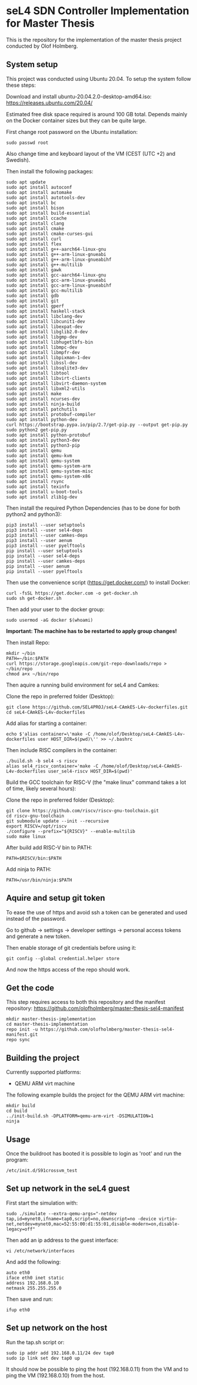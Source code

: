 # seL4 SDN Controller Implementation for Master Thesis

This is the repository for the implementation of the master thesis project conducted by Olof Holmberg.

## System setup

This project was conducted using Ubuntu 20.04. To setup the system follow these steps:

Download and install ubuntu-20.04.2.0-desktop-amd64.iso: https://releases.ubuntu.com/20.04/

Estimated free disk space required is around 100 GB total. Depends mainly on the Docker container sizes but they can be quite large.

First change root password on the Ubuntu installation:

```
sudo passwd root
```

Also change time and keyboard layout of the VM (CEST (UTC +2) and Swedish).

Then install the following packages:

```
sudo apt update
sudo apt install autoconf
sudo apt install automake
sudo apt install autotools-dev
sudo apt install bc
sudo apt install bison
sudo apt install build-essential
sudo apt install ccache
sudo apt install clang
sudo apt install cmake
sudo apt install cmake-curses-gui
sudo apt install curl
sudo apt install flex
sudo apt install g++-aarch64-linux-gnu
sudo apt install g++-arm-linux-gnueabi
sudo apt install g++-arm-linux-gnueabihf
sudo apt install g++-multilib
sudo apt install gawk
sudo apt install gcc-aarch64-linux-gnu
sudo apt install gcc-arm-linux-gnueabi
sudo apt install gcc-arm-linux-gnueabihf
sudo apt install gcc-multilib
sudo apt install gdb
sudo apt install git
sudo apt install gperf
sudo apt install haskell-stack
sudo apt install libclang-dev
sudo apt install libcunit1-dev
sudo apt install libexpat-dev
sudo apt install libglib2.0-dev
sudo apt install libgmp-dev
sudo apt install libhugetlbfs-bin
sudo apt install libmpc-dev
sudo apt install libmpfr-dev
sudo apt install libpixman-1-dev
sudo apt install libssl-dev
sudo apt install libsqlite3-dev
sudo apt install libtool
sudo apt install libvirt-clients
sudo apt install libvirt-daemon-system
sudo apt install libxml2-utils
sudo apt install make
sudo apt install ncurses-dev
sudo apt install ninja-build
sudo apt install patchutils
sudo apt install protobuf-compiler
sudo apt install python-dev
curl https://bootstrap.pypa.io/pip/2.7/get-pip.py --output get-pip.py
sudo python2 get-pip.py
sudo apt install python-protobuf
sudo apt install python3-dev
sudo apt install python3-pip
sudo apt install qemu
sudo apt install qemu-kvm
sudo apt install qemu-system
sudo apt install qemu-system-arm
sudo apt install qemu-system-misc
sudo apt install qemu-system-x86
sudo apt install rsync
sudo apt install texinfo
sudo apt install u-boot-tools
sudo apt install zlib1g-dev
```

Then install the required Python Dependencies (has to be done for both python2 and python3):

```
pip3 install --user setuptools
pip3 install --user sel4-deps
pip3 install --user camkes-deps
pip3 install --user aenum
pip3 install --user pyelftools
pip install --user setuptools
pip install --user sel4-deps
pip install --user camkes-deps
pip install --user aenum
pip install --user pyelftools
```

Then use the convenience script (https://get.docker.com/) to install Docker:

```
curl -fsSL https://get.docker.com -o get-docker.sh
sudo sh get-docker.sh
```

Then add your user to the docker group:

```
sudo usermod -aG docker $(whoami)
```

**Important: The machine has to be restarted to apply group changes!**

Then install Repo:

```
mkdir ~/bin
PATH=~/bin:$PATH
curl https://storage.googleapis.com/git-repo-downloads/repo > ~/bin/repo
chmod a+x ~/bin/repo
```

Then aquire a running build environment for seL4 and Camkes:

Clone the repo in preferred folder (Desktop):

```
git clone https://github.com/SEL4PROJ/seL4-CAmkES-L4v-dockerfiles.git
cd seL4-CAmkES-L4v-dockerfiles
```

Add alias for starting a container:

```
echo $'alias container=\'make -C /home/olof/Desktop/seL4-CAmkES-L4v-dockerfiles user HOST_DIR=$(pwd)\'' >> ~/.bashrc
```

Then include RISC compilers in the container:

```
./build.sh -b sel4 -s riscv
alias sel4_riscv_container='make -C /home/olof/Desktop/seL4-CAmkES-L4v-dockerfiles user_sel4-riscv HOST_DIR=$(pwd)'
```

Build the GCC toolchain for RISC-V (the "make linux" command takes a lot of time, likely several hours):

Clone the repo in preferred folder (Desktop):

```
git clone https://github.com/riscv/riscv-gnu-toolchain.git
cd riscv-gnu-toolchain
git submodule update --init --recursive
export RISCV=/opt/riscv
./configure --prefix="${RISCV}" --enable-multilib
sudo make linux
```

After build add RISC-V bin to PATH:

```
PATH=$RISCV/bin:$PATH
```

Add ninja to PATH:

```
PATH=/usr/bin/ninja:$PATH
```

## Aquire and setup git token

To ease the use of https and avoid ssh a token can be generated and used instead of the password.

Go to github -> settings -> developer settings -> personal access tokens and generate a new token.

Then enable storage of git credentials before using it:

```
git config --global credential.helper store
```

And now the https access of the repo should work.

## Get the code

This step requires access to both this repository and the manifest repository: https://github.com/olofholmberg/master-thesis-sel4-manifest

```
mkdir master-thesis-implementation
cd master-thesis-implementation
repo init -u https://github.com/olofholmberg/master-thesis-sel4-manifest.git
repo sync
```

## Building the project

Currently supported platforms:
* QEMU ARM virt machine

The following example builds the project for the QEMU ARM virt machine:

```
mkdir build
cd build
../init-build.sh -DPLATFORM=qemu-arm-virt -DSIMULATION=1
ninja
```

## Usage

Once the buildroot has booted it is possible to login as 'root' and run the program:

```
/etc/init.d/S91crossvm_test
```

## Set up network in the seL4 guest

First start the simulation with:

```
sudo ./simulate --extra-qemu-args="-netdev tap,id=mynet0,ifname=tap0,script=no,downscript=no -device virtio-net,netdev=mynet0,mac=52:55:00:d1:55:01,disable-modern=on,disable-legacy=off"
```

Then add an ip address to the guest interface:

```
vi /etc/network/interfaces
```

And add the following:

```
auto eth0
iface eth0 inet static
address 192.168.0.10
netmask 255.255.255.0
```

Then save and run:

```
ifup eth0
```

## Set up network on the host

Run the tap.sh script or:

```
sudo ip addr add 192.168.0.11/24 dev tap0
sudo ip link set dev tap0 up
```

It should now be possible to ping the host (192.168.0.11) from the VM and to ping the VM (192.168.0.10) from the host.

